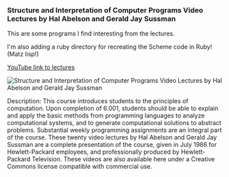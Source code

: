 ### Structure and Interpretation of Computer Programs Video Lectures by Hal Abelson and Gerald Jay Sussman

This are some programs I find interesting from the lectures.

I'm also adding a ruby directory for recreating the Scheme code in Ruby! (Matz lisp!)

[YouTube link to lectures](http://www.youtube.com/view_play_list?p=E18841CABEA24090)

![ Structure and Interpretation of Computer Programs Video Lectures by Hal Abelson and Gerald Jay Sussman](http://www.thinkartificial.org/wp-content/uploads/2007/11/programming-wizard.jpg)

Description: This course introduces students to the principles of computation. Upon completion of 6.001, students should be able to explain and apply the basic methods from programming languages to analyze computational systems, and to generate computational solutions to abstract problems. Substantial weekly programming assignments are an integral part of the course. These twenty video lectures by Hal Abelson and Gerald Jay Sussman are a complete presentation of the course, given in July 1986 for Hewlett-Packard employees, and professionally produced by Hewlett-Packard Television. These videos are also available here under a Creative Commons license compatible with commercial use.
